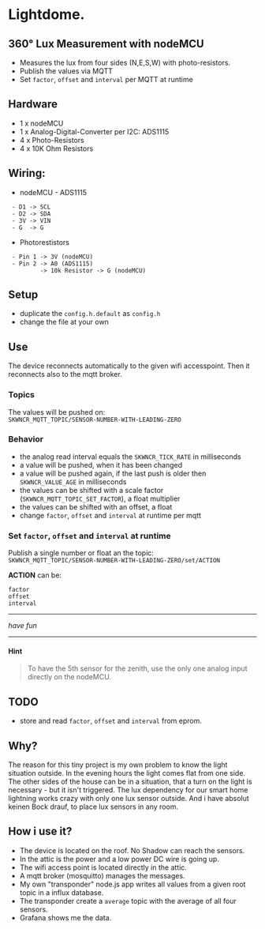 # Lightdome.
## 360° Lux Measurement with nodeMCU

- Measures the lux from four sides (N,E,S,W) with photo-resistors.  
- Publish the values via MQTT
- Set `factor`, `offset` and `interval` per MQTT at runtime

## Hardware

- 1 x nodeMCU
- 1 x Analog-Digital-Converter per I2C: ADS1115
- 4 x Photo-Resistors
- 4 x 10K Ohm Resistors

## Wiring:

- nodeMCU - ADS1115
```
 - D1 -> SCL  
 - D2 -> SDA  
 - 3V -> VIN
 - G  -> G
```

- Photorestistors
```
 - Pin 1 -> 3V (nodeMCU)
 - Pin 2 -> A0 (ADS1115)
         -> 10k Resistor -> G (nodeMCU)
```
## Setup
- duplicate the `config.h.default` as `config.h`
- change the file at your own


## Use
The device reconnects automatically to the given wifi accesspoint. Then it reconnects also to the mqtt broker.

### Topics
The values will be pushed on:  
`SKWNCR_MQTT_TOPIC/SENSOR-NUMBER-WITH-LEADING-ZERO`

### Behavior
- the analog read interval equals the `SKWNCR_TICK_RATE` in milliseconds
- a value will be pushed, when it has been changed
- a value will be pushed again, if the last push is older then `SKWNCR_VALUE_AGE` in milliseconds
- the values can be shifted with a scale factor (`SKWNCR_MQTT_TOPIC_SET_FACTOR`), a float multiplier
- the values can be shifted with an offset, a float
- change `factor`, `offset` and `interval` at runtime per mqtt

### Set `factor`, `offset` and `interval` at runtime

Publish a single number or float an the topic:  
`SKWNCR_MQTT_TOPIC/SENSOR-NUMBER-WITH-LEADING-ZERO/set/ACTION`

**ACTION** can be:

```
factor
offset
interval
```

---
*have fun*

---  

#### Hint
> To have the 5th sensor for the zenith, use the only one analog input directly on the nodeMCU.

## TODO
- store and read `factor`, `offset` and `interval` from eprom.

## Why?

The reason for this tiny project is my own problem to know the light situation outside.
In the evening hours the light comes flat from one side.
The other sides of the house can be in a situation, that a turn on the light is necessary - but it isn't triggered.
The lux dependency for our smart home lightning works crazy with only one lux sensor outside.
And i have absolut keinen Bock drauf, to place lux sensors in any room.

## How i use it?

- The device is located on the roof. No Shadow can reach the sensors.  
- In the attic is the power and a low power DC wire is going up.  
- The wifi access point is located directly in the attic.  
- A mqtt broker (mosquitto) manages the messages. 
- My own "transponder" node.js app writes all values from a given root topic in a influx database. 
- The transponder create a `average` topic with the average of all four sensors.
- Grafana shows me the data. 